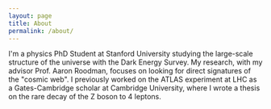 ```yaml
---
layout: page
title: About
permalink: /about/
---
```


I'm a physics PhD Student at Stanford University studying the large-scale structure of the universe with the Dark Energy Survey. My research, with my advisor Prof. Aaron Roodman, focuses on looking for direct signatures of the "cosmic web". I previously worked on the ATLAS experiment at LHC as a Gates-Cambridge scholar at Cambridge University, where I wrote a thesis on the rare decay of the Z boson to 4 leptons.
